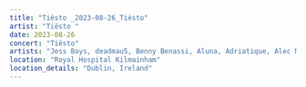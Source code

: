 ```yaml
---
title: "Tiësto _2023-08-26_Tiësto"
artist: "Tiësto "
date: 2023-08-26
concert: "Tiësto"
artists: "Jess Bays, deadmau5, Benny Benassi, Aluna, Adriatique, Alec Monopoly, Aitch, Andrew Bayer, Tiësto, Bassrush Experience, 12th Planet, Adam Beyer, Agents Of Time, Above & Beyond, Apashe, ACRAZE, Baby Weight, Sigala, Afrojack, A-Trak, Alesso, A Little Sound, AlleFarben, Akwa"
location: "Royal Hospital Kilmainham"
location_details: "Dublin, Ireland"
---
```

